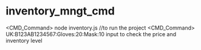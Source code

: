 # inventory_mngt_cmd
 <CMD_Command> node inventory.js //to run the project
 <CMD_Command> UK:B123AB1234567:Gloves:20:Mask:10 input to check the price and inventory level